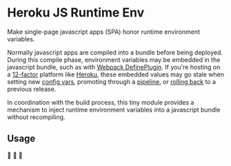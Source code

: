 Heroku JS Runtime Env
=====================
Make single-page javascript apps (SPA) honor runtime environment variables.

Normally javascript apps are compiled into a bundle before being deployed. During this compile phase, environment variables may be embedded in the javascript bundle, such as with [Webpack DefinePlugin](https://webpack.github.io/docs/list-of-plugins.html#defineplugin). If you're hosting on a [12-factor](https://12factor.net) platform like [Heroku](https://www.heroku.com), these embedded values may go stale when setting new [config vars](https://devcenter.heroku.com/articles/config-vars), promoting through a [pipeline](https://devcenter.heroku.com/articles/pipelines), or [rolling back](https://devcenter.heroku.com/articles/releases#rollback) to a previous release.

In coordination with the build process, this tiny module provides a mechanism to inject runtime environment variables into a javascript bundle without recompiling.

Usage
-----

🚧 🚧 🚧
